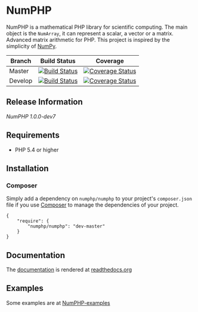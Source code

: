 # NumPHP

NumPHP is a mathematical PHP library for scientific computing. The main object is the `NumArray`, it can represent a scalar, a vector
or a matrix. Advanced matrix arithmetic for PHP. This project is inspired by the simplicity of
[NumPy](http://www.numpy.org/).

Branch | Build Status | Coverage
--- | --- | ---
Master | [![Build Status](https://img.shields.io/travis/NumPHP/NumPHP/master.svg?style=flat-square)](https://travis-ci.org/NumPHP/NumPHP) | [![Coverage Status](https://img.shields.io/coveralls/NumPHP/NumPHP/master.svg?style=flat-square)](https://coveralls.io/r/NumPHP/NumPHP?branch=master)
Develop | [![Build Status](https://img.shields.io/travis/NumPHP/NumPHP/develop.svg?style=flat-square)](https://travis-ci.org/NumPHP/NumPHP) | [![Coverage Status](https://img.shields.io/coveralls/NumPHP/NumPHP/develop.svg?style=flat-square)](https://coveralls.io/r/NumPHP/NumPHP?branch=develop)

## Release Information

*NumPHP 1.0.0-dev7*

## Requirements

- PHP 5.4 or higher

## Installation

### Composer

Simply add a dependency on `numphp/numphp` to your project's `composer.json` file if you use [Composer](http://getcomposer.org/) to manage the dependencies of your project.

    {
        "require": {
            "numphp/numphp": "dev-master"
        }
    }

## Documentation

The [documentation](https://github.com/NumPHP/NumPHP-docs) is rendered at [readthedocs.org](http://numphp.readthedocs.org)

## Examples

Some examples are at [NumPHP-examples](https://github.com/NumPHP/NumPHP-examples)
